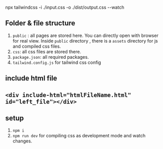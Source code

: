 npx tailwindcss -i ./input.css -o ./dist/output.css --watch

## Folder & file structure

1. `public` : all pages are stored here. You can directly open with browser for real view. Inside  `public` directory , there is a `assets` directory for js  and compiled css files. 
2. `css`: all css files are stored there.
3. `package.json`: all required  packages.  
4. `tailwind.config.js` for tailwind css config

## include html file
## `<div include-html="htmlFileName.html" id="left_file"></div>`

## setup

1. `npm i` 
2. `npm run dev` for compiling css as development mode and watch changes.   
